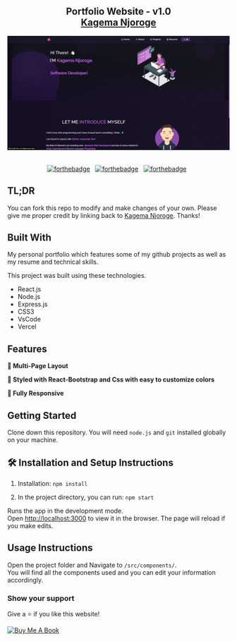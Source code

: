 <h2 align="center">
  Portfolio Website - v1.0<br/>
  <a href="https://njoroge.tomorrow.co.ke" target="_blank">Kagema Njoroge</a>
</h2>
<div align="center">
  <img alt="Demo" src="./Images/Demo.png" />
</div>

<br/>

<center>

[![forthebadge](https://forthebadge.com/images/badges/built-with-love.svg)](https://forthebadge.com) &nbsp;
[![forthebadge](https://forthebadge.com/images/badges/made-with-javascript.svg)](https://forthebadge.com) &nbsp;
[![forthebadge](https://forthebadge.com/images/badges/open-source.svg)](https://forthebadge.com) &nbsp;


</center>


## TL;DR

You can fork this repo to modify and make changes of your own. Please give me proper credit by linking back to [Kagema Njoroge](https://github.com/kagemanjoroge/portfolio). Thanks!

## Built With

My personal portfolio <a href="https://njoroge.tomorrow.co.ke" target="_blank"></a> which features some of my github projects as well as my resume and technical skills.<br/>

This project was built using these technologies.

- React.js
- Node.js
- Express.js
- CSS3
- VsCode
- Vercel

## Features

**📖 Multi-Page Layout**

**🎨 Styled with React-Bootstrap and Css with easy to customize colors**

**📱 Fully Responsive**

## Getting Started

Clone down this repository. You will need `node.js` and `git` installed globally on your machine.

## 🛠 Installation and Setup Instructions

1. Installation: `npm install`

2. In the project directory, you can run: `npm start`

Runs the app in the development mode.\
Open [http://localhost:3000](http://localhost:3000) to view it in the browser.
The page will reload if you make edits.

## Usage Instructions

Open the project folder and Navigate to `/src/components/`. <br/>
You will find all the components used and you can edit your information accordingly.

### Show your support

Give a ⭐ if you like this website!

<a href="https://bmc.link/kagemanjoroge" target="_blank"><img src="https://cdn.buymeacoffee.com/buttons/v2/default-violet.png" alt="Buy Me A Book" height= "60px" width= "217px" ></a>
